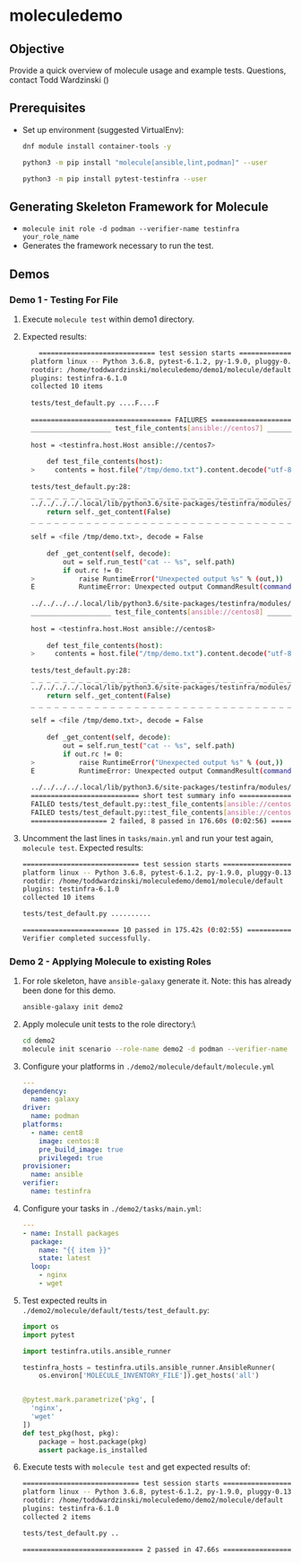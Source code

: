 # moleculedemo

## Objective

Provide a quick overview of molecule usage and example tests.  Questions, contact Todd Wardzinski ()

## Prerequisites

* Set up environment (suggested VirtualEnv):

  ```bash
  dnf module install container-tools -y

  python3 -m pip install "molecule[ansible,lint,podman]" --user

  python3 -m pip install pytest-testinfra --user
    ```

## Generating Skeleton Framework for Molecule

* `molecule init role -d podman --verifier-name testinfra your_role_name`
* Generates the framework necessary to run the test.

## Demos

### Demo 1 - Testing For File

1. Execute `molecule test` within demo1 directory.
2. Expected results:

    ```bash
        ============================= test session starts ==============================
      platform linux -- Python 3.6.8, pytest-6.1.2, py-1.9.0, pluggy-0.13.1
      rootdir: /home/toddwardzinski/moleculedemo/demo1/molecule/default
      plugins: testinfra-6.1.0
      collected 10 items                                                             
      
      tests/test_default.py ....F....F                                         [100%]
      
      =================================== FAILURES ===================================
      ____________________ test_file_contents[ansible://centos7] _____________________
      
      host = <testinfra.host.Host ansible://centos7>
      
          def test_file_contents(host):
      >     contents = host.file("/tmp/demo.txt").content.decode("utf-8")
      
      tests/test_default.py:28:
      _ _ _ _ _ _ _ _ _ _ _ _ _ _ _ _ _ _ _ _ _ _ _ _ _ _ _ _ _ _ _ _ _ _ _ _ _ _ _ _
      ../../../../.local/lib/python3.6/site-packages/testinfra/modules/file.py:143: in content
          return self._get_content(False)
      _ _ _ _ _ _ _ _ _ _ _ _ _ _ _ _ _ _ _ _ _ _ _ _ _ _ _ _ _ _ _ _ _ _ _ _ _ _ _ _
      
      self = <file /tmp/demo.txt>, decode = False
      
          def _get_content(self, decode):
              out = self.run_test("cat -- %s", self.path)
              if out.rc != 0:
      >           raise RuntimeError("Unexpected output %s" % (out,))
      E           RuntimeError: Unexpected output CommandResult(command='cat -- /tmp/demo.txt', exit_status=1, stdout='', stderr='cat: /tmp/demo.txt: No such file or directory')
      
      ../../../../.local/lib/python3.6/site-packages/testinfra/modules/file.py:131: RuntimeError
      ____________________ test_file_contents[ansible://centos8] _____________________
      
      host = <testinfra.host.Host ansible://centos8>
      
          def test_file_contents(host):
      >     contents = host.file("/tmp/demo.txt").content.decode("utf-8")
      
      tests/test_default.py:28:
      _ _ _ _ _ _ _ _ _ _ _ _ _ _ _ _ _ _ _ _ _ _ _ _ _ _ _ _ _ _ _ _ _ _ _ _ _ _ _ _
      ../../../../.local/lib/python3.6/site-packages/testinfra/modules/file.py:143: in content
          return self._get_content(False)
      _ _ _ _ _ _ _ _ _ _ _ _ _ _ _ _ _ _ _ _ _ _ _ _ _ _ _ _ _ _ _ _ _ _ _ _ _ _ _ _
      
      self = <file /tmp/demo.txt>, decode = False
      
          def _get_content(self, decode):
              out = self.run_test("cat -- %s", self.path)
              if out.rc != 0:
      >           raise RuntimeError("Unexpected output %s" % (out,))
      E           RuntimeError: Unexpected output CommandResult(command='cat -- /tmp/demo.txt', exit_status=1, stdout='', stderr='cat: /tmp/demo.txt: No such file or directory')
      
      ../../../../.local/lib/python3.6/site-packages/testinfra/modules/file.py:131: RuntimeError
      =========================== short test summary info ============================
      FAILED tests/test_default.py::test_file_contents[ansible://centos7] - Runtime...
      FAILED tests/test_default.py::test_file_contents[ansible://centos8] - Runtime...
      =================== 2 failed, 8 passed in 176.60s (0:02:56) ====================
    ```

3. Uncomment the last lines in `tasks/main.yml` and run your test again, `molecule test`.  Expected results:

    ```bash
    ============================= test session starts ==============================
    platform linux -- Python 3.6.8, pytest-6.1.2, py-1.9.0, pluggy-0.13.1
    rootdir: /home/toddwardzinski/moleculedemo/demo1/molecule/default
    plugins: testinfra-6.1.0
    collected 10 items                                                             
    
    tests/test_default.py ..........                                         [100%]
    
    ======================== 10 passed in 175.42s (0:02:55) ========================
    Verifier completed successfully.
    ```

### Demo 2 - Applying Molecule to existing Roles

1. For role skeleton, have `ansible-galaxy` generate it. Note: this has already been done for this demo.

    ```bash
    ansible-galaxy init demo2
    ```

2. Apply molecule unit tests to the role directory:\

    ```bash
    cd demo2
    molecule init scenario --role-name demo2 -d podman --verifier-name testinfra
    ```

3. Configure your platforms in `./demo2/molecule/default/molecule.yml`

    ```yaml
    ---
    dependency:
      name: galaxy
    driver:
      name: podman
    platforms:
      - name: cent8
        image: centos:8
        pre_build_image: true
        privileged: true
    provisioner:
      name: ansible
    verifier:
      name: testinfra
    ```

4. Configure your tasks in `./demo2/tasks/main.yml`:

    ```yaml
    ---
    - name: Install packages
      package:
        name: "{{ item }}"
        state: latest
      loop:
        - nginx
        - wget
    ```

5. Test expected reults in `./demo2/molecule/default/tests/test_default.py`:

    ```python
    import os
    import pytest

    import testinfra.utils.ansible_runner

    testinfra_hosts = testinfra.utils.ansible_runner.AnsibleRunner(
        os.environ['MOLECULE_INVENTORY_FILE']).get_hosts('all')


    @pytest.mark.parametrize('pkg', [
      'nginx',
      'wget'
    ])
    def test_pkg(host, pkg):
        package = host.package(pkg)
        assert package.is_installed
    ```
  
6. Execute tests with `molecule test` and get expected results of:

    ```bash
    ============================= test session starts ==============================
    platform linux -- Python 3.6.8, pytest-6.1.2, py-1.9.0, pluggy-0.13.1
    rootdir: /home/toddwardzinski/moleculedemo/demo2/molecule/default
    plugins: testinfra-6.1.0
    collected 2 items                                                              
    
    tests/test_default.py ..                                                 [100%]
    
    ============================== 2 passed in 47.66s ==============================
    ```
    